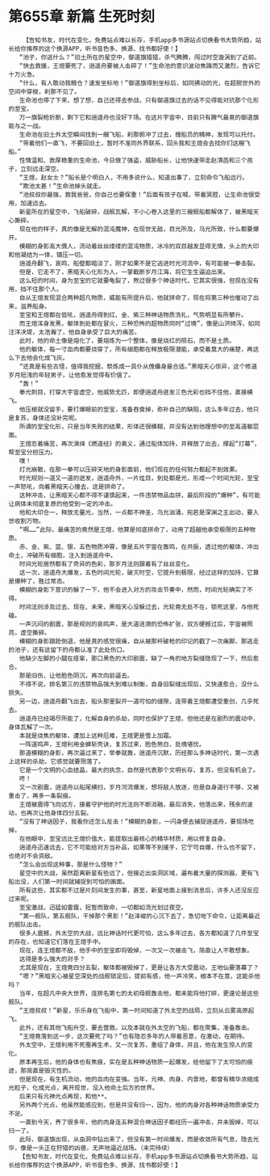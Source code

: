 # 第655章 新篇 生死时刻
        【告知书友，时代在变化，免费站点难以长存，手机app多书源站点切换看书大势所趋，站长给你推荐的这个换源APP，听书音色多、换源、找书都好使！】
       “池子，你逃什么？”旧土所在的星空中，御道旗猎猎，杀气腾腾，闯过时空漩涡到了近前。
       “快去救援，王煊要死了，逍遥舟要被人击碎了！”生命池的意识波动焦躁而又激烈，告诉它十万火急。
       “什么，有人敢动我粮仓？速发坐标地！”御道旗得到坐标后，如同拂动的光，在超脱世外的空间中穿梭，刹那不见了。
       生命池也停了下来，想了想，自己还得去参战，只有御道旗过去的话不见得能对抗那个化形的至宝。
       万一旗裂枪折断，剩下它和逍遥舟也没好下场。在这片宇宙中，目前只有脾气最臭的御道旗能与之一战。
       生命池在旧土外太空瞬间找到一艘飞船，刹那俯冲了过去，搜船员的精神，发现可以托付。
       “带着他们一直飞，不要回旧土，暂时不准同外界联系，回头我和王煊会去找你们这艘飞船。”
       性情温和、敦厚稳重的生命池，今日做了强盗，威胁船长，让他快速带走赵清菡和三个孩子，立刻远走深空。
       “王煊，赵女士？”船长是个明白人，不用多说什么，知道出事了，立刻命令飞船远行。
       “欺池太甚！”生命池掉头就走。
       “池叔叔你最强，救我爸爸，你自己也要保重！”后面有孩子在喊，带着哭腔，让生命池很受用，加速远去。
       新星所在的星空中，飞船破碎，战舰瓦解，不小心卷入这里的三艘舰船都解体了，被黑暗天心撕碎。
       现在他的样子，真的像是无解的混沌魔神，在现世无敌，目光所及，乌光所致，什么都要爆开。
       模糊的身影高大慑人，流动着丝丝缕缕的混沌物质，冰冷的双目越发显得无情，头上的大印和他凝结为一体，镇压一切。
       逍遥舟翻飞，哀鸣，船壁都暗淡了，刚才如果不是它逃进时光河流中，有可能被一拳击裂。
       但是，它走不了，黑暗天心化形为人，一掌截断岁月江海，将它生生逼迫出来。
       这么短的时间，身为至宝的它就要龟裂了，熬过很多个神话时代，它其实很强，但现在没有用，挡不住那个人。
       自从王煊发现混合两种超凡物质，威能有所提升后，他就拼命了，现在将第三种也催动了出来，滋养船身。
       至宝和王煊都在低吼，逍遥舟得到红、金、紫三种神话物质洗礼，气势明显有所攀升。
       而王煊浑身发黑，躯体到处都在冒火，三种恐怖的超物质同时“过境”，像是山洪倾泻，如同汪洋决堤，太浩瀚了，他自身承受了巨大的痛苦。
       此时，他的命土像是熔化了，要熔炼为一个整体，像是烧红的陨石，而不是土质。
       他的躯体，每一寸血肉都要烧穿了，所有细胞都在释放极限潜能，承受着莫大的痛楚，再这么下去他会化成飞灰。
       “还真是有些古怪，值得我挖掘，祭炼成一具仆从傀儡身最合适。”黑暗天心惊异，这个修道岁月短浅的年轻男子，让他愈发觉得有价值了。
       “轰！”
       拳光刺目，打穿大宇宙虚空，他威势无匹，即便逍遥舟迸发三色光彩也挡不住他，直接横飞。
       他压根就没留手，要打爆眼前的至宝，准备吞食掉，弥补自己的缺陷，这么多年过去，他只是复苏，身体还没补完呢。
       所谓的至宝化形，只是当年失败的结果，形体还很模糊，并没有达到他理想中的至高道躯层面。
       王煊忍着痛苦，再次演绎《燃道经》的奥义，通过船体加持，并释放了出去，撑起“灯幕”，帮至宝分担压力。
       噗！
       灯光崩散，在那一拳可以压碎天地的身影面前，他们现在的任何努力都起不到效果。
       时光规则一道又一道的迸发，逍遥舟外，一片炫目，到处都是光，形成一个时间光轮，至宝一声怒吼，向着黑暗天心撞去，这是拼命了。
       这种冲击，让黑暗天心都不得不谨慎起来，一件违禁物品血拼，最后阶段的“爆种”，有可能让病体未彻底复原的他受到一定的冲击。
       他和大印合一，释放无量光，当然，一点都不神圣，乌光汹涌，宛若是深渊之主出动，要入世收割万物。
       “啊……”此际，最痛苦的竟然是王煊，他算是彻底拼命了，动用了超越他承受极限的五种物质。
       赤、金、紫、蓝、银，五色物质冲霄，像是五片宇宙在轰鸣，在共振，透过他的躯体，冲出命土，冲破所有细胞，注入到逍遥舟中。
       时间光轮居然都有了奇异的色彩，那岁月法则跟着有了丝丝变化。
       这一次，逍遥舟大爆发，五色时间光轮，破灭时空，它提升到极限，经过这样的加持，它算是爆种了，胜过常态。
       模糊的身影下意识的躲了一下，他不会进入对方的攻击节奏中，然而，时间光轮确实了不得。
       时间法则涉及过去、现在、未来，黑暗天心没躲过去，光轮竟无处不在，锁死这里，与他死磕。
       一声沉闷的剧震，那是规则的哀鸣声，是大道涟漪的恐怖扩张，双方硬撼过后，宇宙被照亮，虚空撕碎。
       模糊的身影踉跄倒退，他是真的感觉很痛，自从被那杆破枪的印记的戳了一次痛脚，那逃走的池子，还有这留下的舟都认准了此处伤口。
       他缺少左脚的小腿在痉挛，那口黑色的大印剧震，缺了一角的地方裂缝隐现了一下，然后愈合。
       那是旧伤，让他脸色阴沉，再次向前逼去。
       不得不说，排名第三的违禁物品强大到难以制衡，自身旧裂缝出现后，又快速愈合，没什么损失。
       另一边，逍遥舟翻飞出去，船头那里裂开一道可怕的缝隙，连带着王煊都遭受重创，几乎死去。
       逍遥舟已经竭尽所能了，化解自身的杀劫，同时也保护了王煊，但他还是在剧烈的震动中，身体瓦解了一次。
       本就是烧焦的躯体，遭加上这种厄难，王煊更是雪上加霜。
       一阵道鸣声，王煊利用金蝉斩壳诀，复苏过来，脸色煞白，处境堪忧。
       那道模糊的身影，再次逼过来了，举拳就轰，逍遥舟沉默，历经那么多神话时代，第一次遇上这样的杀劫，它感觉就要殒落了。
       它是一个文明的心血结晶，最大的执念，自然是代表那个文明长存，复苏，但没有机会了。
       咚！
       又一次剧震，逍遥舟以船尾横扫，岁月河流爆发，想将敌人放逐，但是自身道行不够，又被重击了，再多一条裂痕。
       王煊被震得飞向远方，接着守护他的时光法则不断消融，最后消失，他落出来，残余的波动，也再次让他身体四分五裂。
       “没有了神话因子，我看你还怎么反击！”模糊的身影，一闪身便去捕捉逍遥舟，要现场吃掉。
       在他眼中，至宝远比王煊价值大，能提取出最核心的精华材质，用以修复自身。
       逍遥舟迅速远去，它不可能给对方当补品，如果等不到援手，它宁可自爆，什么也不留下，也绝对不会资敌。
       “怎么会出现这种事，那是什么怪物？”
       星空中的大战，虽然距离新星有些远了，但接近出虫洞区域，遍布着大量的探测器，更有飞船出没，人们第一时间就捕捉到可怕的画面。
       所有这些，其实都不过是片刻间发生的事，甚至，新星地面上接到消息后，许多人还没反应过来呢。
       至宝激战，迅猛如雷霆，短暂而致命，一切都如流光划过夜空。
       “第一舰队，第五舰队，干掉那个黑影！”赵泽峻的心沉下去了，急切地下命令，让距离最近的舰队出击。
       很多人震撼，外太空的大战，远比神话时代更可怕，这么多年过去，各方都知道了几件至宝的存在，也知道它们落在王煊手中。
       现在，连王煊都不敌，他手中的至宝即将毁掉，一次又一次被击飞，简直让人不敢想象。
       这得是多么强大的对手？
       尤其是现在，王煊竟四分五裂，躯体都被毁掉了，更是让各方大受震动，王地仙要落幕了？
       “嗯？”黑暗天心被星空深处的战舰锁定后，提前有感，他一声冷笑，根本不在意，这能杀他吗？
       当年，在超凡中央大世界，连排名第七的太初母舰轰击他，都未能将他打碎，更遑论是这些舰队。
       “王煊叔叔！”新星，乐乐身在飞船中，第一时间知道了外太空的战局，立刻从云雾高原起飞。
       此外，还有其他飞船升空，要去营救。以及本就在外太空的飞船，都在聚集，准备轰击。
       “王煊竟落到这一步，这次要死了吗？”也有隐忍多年的人带着恶意，在激动，在期待。
       外太空中，王煊利用不死蚕再生术，又一次复苏，重组了身体，并且，他在发生惊人的变化。
       原本再生后，他的身体也有焦痕，实在是五种神话物质一起爆发，给他留下了太可怕的痕迹，那简直是毁灭性的。
       但是现在，有生机流动，他的血肉在变强。当年，元神、肉身、内景地，都曾有精华浓缩成光粒子，化成光点，离开现世，没入他命土后方的世界。
       后来只有元神光点再现，和他**。
       另外两个光点，他虽然能感应到，但是并没有归一，因为，他的肉身对各种神话物质承受力不足。
       一直到今天，养了很多年，他的肉身连五种混合神话因子都经历一遍冲击，并未毁掉，可以归一了。
       此际，御道旗出现，从虫洞中钻出来了，但没有第一时间爆发，而是收敛所有气息，隐去光华，像是一头正在狩猎的凶兽，无声地逼近战场。（未完待续）
       【告知书友，时代在变化，免费站点难以长存，手机app多书源站点切换看书大势所趋，站长给你推荐的这个换源APP，听书音色多、换源、找书都好使！】